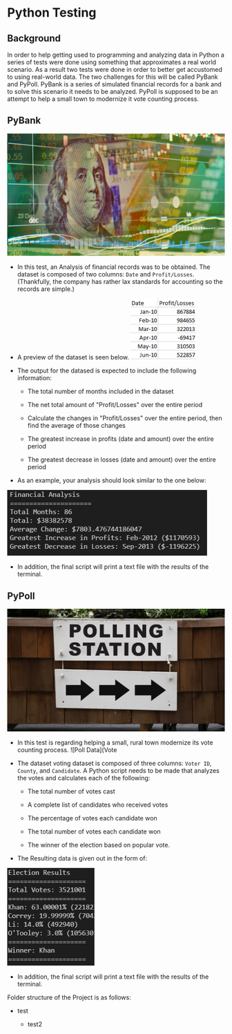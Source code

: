 # Python Testing

## Background

In order to help getting used to programming and analyzing data in Python a series of tests were done using something that approximates a real world scenario.  As a result two tests were done in order to better get accustomed to using real-world data.  The two challenges for this will be called PyBank and PyPoll.  PyBank is a series of simulated financial records for a bank and to solve this scenario it needs to be analyzed.  PyPoll is supposed to be an attempt to help a small town to modernize it vote counting process.

## PyBank
![Introduction](revenue-per-lead.png)
* In this test, an Analysis of financial records was to be obtained. The dataset is composed of two columns: `Date` and `Profit/Losses`. (Thankfully, the company has rather lax standards for accounting so the records are simple.)

* A preview of the dataset is seen below.
![dataset](PyBank_resources.PNG)

* The output for the datased is expected to include the following information:

  * The total number of months included in the dataset

  * The net total amount of "Profit/Losses" over the entire period

  * Calculate the changes in "Profit/Losses" over the entire period, then find the average of those changes

  * The greatest increase in profits (date and amount) over the entire period

  * The greatest decrease in losses (date and amount) over the entire period

* As an example, your analysis should look similar to the one below:

![Vote Counting](PyBank.png)

* In addition, the final script will print a text file with the results of the terminal.

## PyPoll
![Introduction2](Vote_counting.png)
* In this test is regarding helping a small, rural town modernize its vote counting process.
![Poll Data](Vote

* The dataset voting dataset is composed of three columns: `Voter ID`, `County`, and `Candidate`. A Python script needs to be made that analyzes the votes and calculates each of the following:

  * The total number of votes cast

  * A complete list of candidates who received votes

  * The percentage of votes each candidate won

  * The total number of votes each candidate won

  * The winner of the election based on popular vote.

* The Resulting data is given out in the form of:

![PyPoll](PyPoll.png)

* In addition, the final script will print a text file with the results of the terminal.


Folder structure of the Project is as follows:

* test

  * test2

